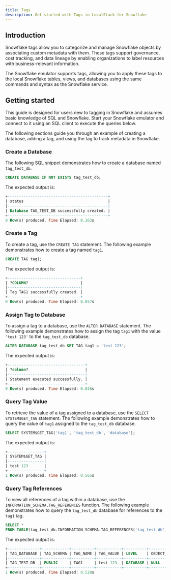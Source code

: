 ```yaml
---
title: Tags
description: Get started with Tags in LocalStack for Snowflake
---
```


## Introduction

Snowflake tags allow you to categorize and manage Snowflake objects by associating custom metadata with them. These tags support governance, cost tracking, and data lineage by enabling organizations to label resources with business-relevant information.

The Snowflake emulator supports tags, allowing you to apply these tags to the local Snowflake tables, views, and databases using the same commands and syntax as the Snowflake service.

## Getting started

This guide is designed for users new to tagging in Snowflake and assumes basic knowledge of SQL and Snowflake. Start your Snowflake emulator and connect to it using an SQL client to execute the queries below.

The following sections guide you through an example of creating a database, adding a tag, and using the tag to track metadata in Snowflake.

### Create a Database

The following SQL snippet demonstrates how to create a database named `tag_test_db`.

```sql
CREATE DATABASE IF NOT EXISTS tag_test_db;
```

The expected output is:

```sql
+--------------------------------------------+
| status                                     |
|--------------------------------------------|
| Database TAG_TEST_DB successfully created. |
+--------------------------------------------+
0 Row(s) produced. Time Elapsed: 0.163s
```

### Create a Tag

To create a tag, use the `CREATE TAG` statement. The following example demonstrates how to create a tag named `tag1`.

```sql
CREATE TAG tag1;
```

The expected output is:

```sql
+--------------------------------+
| ?COLUMN?                       |
|--------------------------------|
| Tag TAG1 successfully created. |
+--------------------------------+
0 Row(s) produced. Time Elapsed: 0.057s
```

### Assign Tag to Database

To assign a tag to a database, use the `ALTER DATABASE` statement. The following example demonstrates how to assign the tag `tag1` with the value `'test 123'` to the `tag_test_db` database.

```sql
ALTER DATABASE tag_test_db SET TAG tag1 = 'test 123';
```

The expected output is:

```sql
+----------------------------------+
| ?column?                         |
|----------------------------------|
| Statement executed successfully. |
+----------------------------------+
0 Row(s) produced. Time Elapsed: 0.026s
```

### Query Tag Value

To retrieve the value of a tag assigned to a database, use the `SELECT SYSTEM$GET_TAG` statement. The following example demonstrates how to query the value of `tag1` assigned to the `tag_test_db` database.

```sql
SELECT SYSTEM$GET_TAG('tag1', 'tag_test_db', 'database');
```

The expected output is:

```sql
+----------------+
| SYSTEM$GET_TAG |
|----------------|
| test 123       |
+----------------+
1 Row(s) produced. Time Elapsed: 0.565s
```

### Query Tag References

To view all references of a tag within a database, use the `INFORMATION_SCHEMA.TAG_REFERENCES` function. The following example demonstrates how to query the `tag_test_db` database for references to the `tag1` tag.

```sql
SELECT *
FROM TABLE(tag_test_db.INFORMATION_SCHEMA.TAG_REFERENCES('tag_test_db', 'database'));
```

The expected output is:

```sql
+--------------+------------+----------+-----------+----------+-----------------+---------------+-------------+----------+-------------+
| TAG_DATABASE | TAG_SCHEMA | TAG_NAME | TAG_VALUE | LEVEL    | OBJECT_DATABASE | OBJECT_SCHEMA | OBJECT_NAME | DOMAIN   | COLUMN_NAME |
|--------------+------------+----------+-----------+----------+-----------------+---------------+-------------+----------+-------------|
| TAG_TEST_DB  | PUBLIC     | TAG1     | test 123  | DATABASE | NULL            | NULL          | TAG_TEST_DB | DATABASE | NULL        |
+--------------+------------+----------+-----------+----------+-----------------+---------------+-------------+----------+-------------+
1 Row(s) produced. Time Elapsed: 0.528s
```
